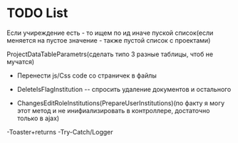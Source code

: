 ﻿# TODO List


Если учиреждение есть - то ищем по ид иначе пуской список(если меняется на пустое значение - также пустой список с проектами)

ProjectDataTableParametrs(сделать типо 3 разные таблицы, чтоб не мучатся)


- Перенести js/Css code со страничек в файлы
- DeleteIsFlagInstitution -- спросить удаление документов и остального

- ChangesEditRoleInstitutions(PrepareUserInstitutions)(по факту я могу этот метод и не инифиализировать в контроллере, достаточно только в ajax)

-Toaster+returns
-Try-Catch/Logger